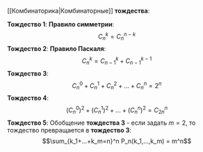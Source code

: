 [[Комбинаторика|Комбинаторные]] **тождества**:

**Тождество 1**: **Правило симметрии**:$$C_n^k = C_n^{n-k}$$
**Тождество 2**: **Правило Паскаля**:$$C_n^k = C_{n-1}^k + C_{n-1}^{k-1}$$
**Тождество 3**:$$C_n^0+C_n^1+C_n^2+...+C_n^n = 2^n$$
**Тождество 4**:$$(C_n^0)^2+(C_n^1)^2+...+(C_n^n)^2 = C_{2n}^n$$
**Тождество 5**: Обобщение **тождества 3** - если задать $m=2$, то тождество превращается в **тождество 3**:$$\sum_{k_1+...+k_m=n}^n P_n(k_1,...,k_m) = m^n$$